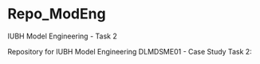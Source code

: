 # Repo_ModEng
IUBH Model Engineering - Task 2

Repository for IUBH Model Engineering DLMDSME01 - Case Study Task 2:

